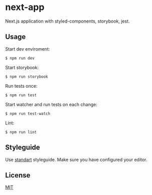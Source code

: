 # next-app

Next.js application with styled-components, storybook, jest.

## Usage

Start dev enviroment:

`$ npm run dev`

Start storybook:

`$ npm run storybook`

Run tests once:

`$ npm run test`

Start watcher and run tests on each change:

`$ npm run test-watch`

Lint:

`$ npm run lint`

## Styleguide 

Use [standart](https://github.com/standard/standard) styleguide. Make sure you have configured your editor.

## License

[MIT](LICENSE)

[license-url]: LICENSE

[license-image]: https://img.shields.io/github/license/mashape/apistatus.svg

[capture]: capture.png

